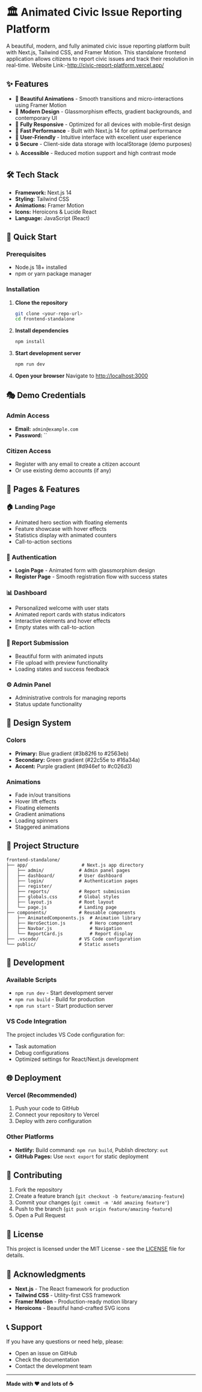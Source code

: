 # 🏛️ Animated Civic Issue Reporting Platform

A beautiful, modern, and fully animated civic issue reporting platform built with Next.js, Tailwind CSS, and Framer Motion. This standalone frontend application allows citizens to report civic issues and track their resolution in real-time.
Website Link:-http://civic-report-platform.vercel.app/
## ✨ Features

- 🎨 **Beautiful Animations** - Smooth transitions and micro-interactions using Framer Motion
- 🌈 **Modern Design** - Glassmorphism effects, gradient backgrounds, and contemporary UI
- 📱 **Fully Responsive** - Optimized for all devices with mobile-first design
- 🚀 **Fast Performance** - Built with Next.js 14 for optimal performance
- 🎯 **User-Friendly** - Intuitive interface with excellent user experience
- 🔒 **Secure** - Client-side data storage with localStorage (demo purposes)
- ♿ **Accessible** - Reduced motion support and high contrast mode

## 🛠️ Tech Stack

- **Framework:** Next.js 14
- **Styling:** Tailwind CSS
- **Animations:** Framer Motion
- **Icons:** Heroicons & Lucide React
- **Language:** JavaScript (React)

## 🚀 Quick Start

### Prerequisites
- Node.js 18+ installed
- npm or yarn package manager

### Installation

1. **Clone the repository**
   ```bash
   git clone <your-repo-url>
   cd frontend-standalone
   ```

2. **Install dependencies**
   ```bash
   npm install
   ```

3. **Start development server**
   ```bash
   npm run dev
   ```

4. **Open your browser**
   Navigate to [http://localhost:3000](http://localhost:3000)

## 🎭 Demo Credentials

### Admin Access
- **Email:** `admin@example.com`
- **Password:** ``

### Citizen Access
- Register with any email to create a citizen account
- Or use existing demo accounts (if any)

## 📱 Pages & Features

### 🏠 Landing Page
- Animated hero section with floating elements
- Feature showcase with hover effects
- Statistics display with animated counters
- Call-to-action sections

### 🔐 Authentication
- **Login Page** - Animated form with glassmorphism design
- **Register Page** - Smooth registration flow with success states

### 📊 Dashboard
- Personalized welcome with user stats
- Animated report cards with status indicators
- Interactive elements and hover effects
- Empty states with call-to-action

### 📝 Report Submission
- Beautiful form with animated inputs
- File upload with preview functionality
- Loading states and success feedback

### ⚙️ Admin Panel
- Administrative controls for managing reports
- Status update functionality

## 🎨 Design System

### Colors
- **Primary:** Blue gradient (#3b82f6 to #2563eb)
- **Secondary:** Green gradient (#22c55e to #16a34a)
- **Accent:** Purple gradient (#d946ef to #c026d3)

### Animations
- Fade in/out transitions
- Hover lift effects
- Floating elements
- Gradient animations
- Loading spinners
- Staggered animations

## 📁 Project Structure

```
frontend-standalone/
├── app/                    # Next.js app directory
│   ├── admin/             # Admin panel pages
│   ├── dashboard/         # User dashboard
│   ├── login/             # Authentication pages
│   ├── register/
│   ├── reports/           # Report submission
│   ├── globals.css        # Global styles
│   ├── layout.js          # Root layout
│   └── page.js            # Landing page
├── components/            # Reusable components
│   ├── AnimatedComponents.js  # Animation library
│   ├── HeroSection.js         # Hero component
│   ├── Navbar.js              # Navigation
│   └── ReportCard.js          # Report display
├── .vscode/               # VS Code configuration
└── public/                # Static assets
```

## 🔧 Development

### Available Scripts

- `npm run dev` - Start development server
- `npm run build` - Build for production
- `npm run start` - Start production server

### VS Code Integration

The project includes VS Code configuration for:
- Task automation
- Debug configurations
- Optimized settings for React/Next.js development

## 🌐 Deployment

### Vercel (Recommended)
1. Push your code to GitHub
2. Connect your repository to Vercel
3. Deploy with zero configuration

### Other Platforms
- **Netlify:** Build command: `npm run build`, Publish directory: `out`
- **GitHub Pages:** Use `next export` for static deployment

## 🤝 Contributing

1. Fork the repository
2. Create a feature branch (`git checkout -b feature/amazing-feature`)
3. Commit your changes (`git commit -m 'Add amazing feature'`)
4. Push to the branch (`git push origin feature/amazing-feature`)
5. Open a Pull Request

## 📄 License

This project is licensed under the MIT License - see the [LICENSE](LICENSE) file for details.

## 🙏 Acknowledgments

- **Next.js** - The React framework for production
- **Tailwind CSS** - Utility-first CSS framework
- **Framer Motion** - Production-ready motion library
- **Heroicons** - Beautiful hand-crafted SVG icons

## 📞 Support

If you have any questions or need help, please:
- Open an issue on GitHub
- Check the documentation
- Contact the development team

---

**Made with ❤️ and lots of ☕**
